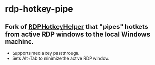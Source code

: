 # rdp-hotkey-pipe
Fork of [RDPHotkeyHelper](https://github.com/neon-dev/RDPHotkeyHelper) that "pipes" hotkets from active RDP windows to the local Windows machine.
-
- Supports media key passthrough.
- Sets Alt+Tab to minimize the active RDP window.
